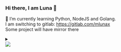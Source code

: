 ### Hi there, I am Luna 👋
🌱 I’m currently learning Python, NodeJS and Golang.  
I am switching to gitlab: https://gitlab.com/mlunax  
Some project will have mirror there 
<details>
  <summary></summary>
  or my own gitea instance: https://git.mlunax.com
</details>
<a href="https://github.com/mlunax">
  <img align="center" src="https://github-readme-stats.mlunax.vercel.app/api?username=mlunax&show_icons=true&theme=jolly" />
</a>

